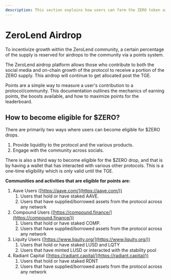 ```yaml
---
description: This section explains how users can farm the ZERO token airdrop.
---
```


# ZeroLend Airdrop

To incentivize growth within the ZeroLend community, a certain percentage of the supply is reserved for airdrops to the community via a points system.

The ZeroLend airdrop platform allows those who contribute to both the social media and on-chain growth of the protocol to receive a portion of the ZERO supply. This airdrop will continue to get allocated post the TGE.

Points are a simple way to measure a user's contribution to a protocol/community. This documentation outlines the mechanics of earning points, the boosts available, and how to maximize points for the leaderboard.

## How to become eligible for $ZERO?

There are primarily two ways where users can become eligible for $ZERO drops.

1. Provide liquidity to the protocol and the various products.
2. Engage with the community across socials.

There is also a third way to become eligible for the $ZERO drop, and that is by having a wallet that has interacted with various other protocols. This is a one-time eligibility which is only valid until the TGE.

**Communities and activities that are eligible for points are:**

1. Aave Users ([https://aave.com/](https://aave.com/))
   1. Users that hold or have staked AAVE.&#x20;
   2. Users that have supplied/borrowed assets from the protocol across any network
2. Compound Users ([https://compound.finance/](https://compound.finance/))
   1. Users that hold or have staked COMP.&#x20;
   2. Users that have supplied/borrowed assets from the protocol across any network
3. Liquity Users ([https://www.liquity.org/](https://www.liquity.org/))
   1. Users that hold or have staked LUSD and LQTY
   2. Users that have minted LUSD or interacted with the stability pool
4. Radiant Capital ([https://radiant.capital/](https://radiant.capital/))
   1. Users that hold or have staked RDNT
   2. Users that have supplied/borrowed assets from the protocol across any network
